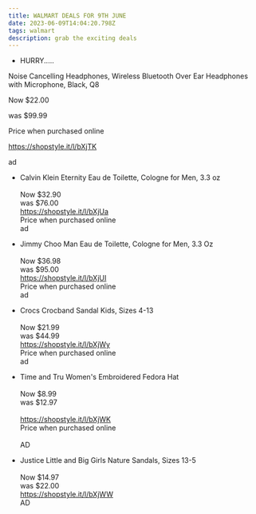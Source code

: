 ```yaml
---
title: WALMART DEALS FOR 9TH JUNE
date: 2023-06-09T14:04:20.798Z
tags: walmart
description: grab the exciting deals
---
```

* H﻿URRY..... 

Noise Cancelling Headphones, Wireless Bluetooth Over Ear Headphones with Microphone, Black, Q8

Now $22.00

was $99.99

Price when purchased online

https://shopstyle.it/l/bXjTK 

a﻿d 

* <!--StartFragment-->

  Calvin Klein Eternity Eau de Toilette, Cologne for Men, 3.3 oz\
  \
  Now $32.90\
  was $76.00\
  <https://shopstyle.it/l/bXjUa>\
  Price when purchased online\
  ad
* <!--StartFragment-->

  Jimmy Choo Man Eau de Toilette, Cologne for Men, 3.3 Oz\
  \
  Now $36.98\
  was $95.00\
  <https://shopstyle.it/l/bXjUI>\
  Price when purchased online\
  ad
* <!--StartFragment-->

  Crocs Crocband Sandal Kids, Sizes 4-13\
  \
  Now $21.99\
  was $44.99\
  <https://shopstyle.it/l/bXjWy>\
  Price when purchased online\
  ad
* <!--StartFragment-->

  Time and Tru Women's Embroidered Fedora Hat\
  \
  Now $8.99\
  was $12.97\
  \
  <https://shopstyle.it/l/bXjWK>\
  Price when purchased online\
  \
  AD
* <!--StartFragment-->

  Justice Little and Big Girls Nature Sandals, Sizes 13-5\
  \
  Now $14.97\
  was $22.00\
  <https://shopstyle.it/l/bXjWW>\
  AD